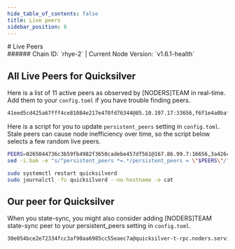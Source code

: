 ```yaml
---
hide_table_of_contents: false
title: Live peers
sidebar_position: 6
---
```


<div class="h1-with-icon icon-quicksilver">
# Live Peers
</div>
###### Chain ID: `rhye-2` | Current Node Version: `v1.6.1-health`

## All Live Peers for Quicksilver
Here is a list of 11 active peers as observed by [NODERS]TEAM in real-time. Add them to your `config.toml` if you have trouble finding peers.

```bash
41eed5cd425a67fff4ce81084e217e470fd76344@85.10.197.17:33656,f6f1e4a0baf856ff7d7f6d12868a201282914314@65.109.89.5:30656,e609b37b985884fcce72a3022b70450797d18f53@185.196.20.28:11656,0265044736c3b59fb4982f3650cadebe457df561@167.86.99.7:16656,8a334ed2e728ca1164f8ef6ae58dd5fda31da5be@190.2.146.152:28656,1c1ca90d704c22844570d57039ccf2e8f58e475d@80.64.208.123:26656,c3819ce50237e206e0c83eb1702423e85f9270ed@5.161.145.173:26656,c14064515ca86349d29f0d4b8d646404014bf97b@195.3.222.20:14656,a2545366cc842d50f2aff732b9caae881a729b79@65.109.154.182:11156,3a426c678dc8d4abe621c6cc50011624091710fe@92.255.196.146:26656,67478d2ed90c086598b989e2196f2eae2308aa2b@94.130.164.82:11156
```

Here is a script for you to update `persistent_peers` setting in `config.toml`. Stale peers can cause node inefficiency over time, so the script below selects a few random live peers.

```bash
PEERS=0265044736c3b59fb4982f3650cadebe457df561@167.86.99.7:16656,3a426c678dc8d4abe621c6cc50011624091710fe@92.255.196.146:26656,8a334ed2e728ca1164f8ef6ae58dd5fda31da5be@190.2.146.152:28656,f6f1e4a0baf856ff7d7f6d12868a201282914314@65.109.89.5:30656,e609b37b985884fcce72a3022b70450797d18f53@185.196.20.28:11656
sed -i.bak -e "s/^persistent_peers *=.*/persistent_peers = \"$PEERS\"/" ~/.quicksilverd/config/config.toml

sudo systemctl restart quicksilverd
sudo journalctl -fu quicksilverd --no-hostname -o cat
```

## Our peer for Quicksilver
When you state-sync, you might also consider adding [NODERS]TEAM state-sync peer to your persistent_peers setting in `config.toml`.

```bash
30e054bce2e72334fcc3af90aa6985cc55eaec7a@quicksilver-t-rpc.noders.services:13656
```
